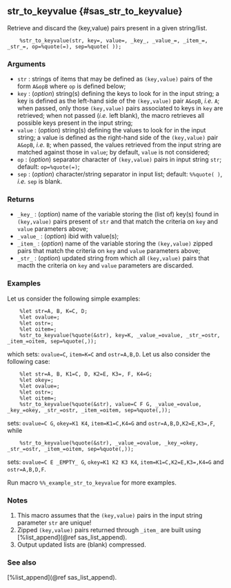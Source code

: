 ## str_to_keyvalue {#sas_str_to_keyvalue}
Retrieve and discard the (key,value) pairs present in a given string/list.

~~~sas
	%str_to_keyvalue(str, key=, value=, _key_, _value_=, _item_=, _str_=, op=%quote(=), sep=%quote( ));
~~~

### Arguments
* `str` : strings of items that may be defined as `(key,value)` pairs of the form `A&opB` where
	`op` is defined below; 
* `key` : (_option_) string(s) defining the keys to look for in the input string; a key is defined
	as the left-hand side of the `(key,value)` pair `A&opB`, _i.e._ `A`; when passed, only those
	`(key,value)` pairs associated to keys in `key` are retrieved; when not passed (_i.e._ left
	blank), the macro retrieves all possible keys present in the input string;
* `value` : (_option_) string(s) defining the values to look for in the input string; a value is
	defined as the right-hand side of the `(key,value)` pair `A&opB`, _i.e._ `B`; when passed, the
	values retrieved from the input string are matched against those in `value`; by default, `value`
	is not considered;
* `op` : (_option_) separator character of `(key,value)` pairs in input string `str`; default:
	`op=%quote(=)`;
* `sep` : (_option_) character/string separator in input list; default: `%%quote( )`, _i.e._ `sep` is 
	blank.

### Returns
* `_key_` : (_option_) name of the variable storing the (list of) key(s) found in `(key,value)` pairs 
	present of `str` and that match the criteria on `key` and `value` parameters above;
* `_value_` : (_option_) ibid with value(s); 
* `_item_` : (_option_) name of the variable storing the `(key,value)` zipped pairs that match the 
	criteria on `key` and `value` parameters above; 
* `_str_` : (_option_) updated string from which all `(key,value)` pairs that macth the criteria
	on `key` and `value` parameters are discarded.

### Examples
Let us consider the following simple examples:

~~~sas
	%let str=A, B, K=C, D;
	%let ovalue=;
	%let ostr=;
	%let oitem=;
	%str_to_keyvalue(%quote(&str), key=K, _value_=ovalue, _str_=ostr, _item_=oitem, sep=%quote(,));
~~~
which sets: `ovalue=C`, `item=K=C` and `ostr=A,B,D`. Let us also consider the following case:

~~~sas
	%let str=A, B, K1=C, D, K2=E, K3=, F, K4=G;
	%let okey=;
	%let ovalue=;
	%let ostr=;
	%let oitem=;
	%str_to_keyvalue(%quote(&str), value=C F G, _value_=ovalue, _key_=okey, _str_=ostr, _item_=oitem, sep=%quote(,));
~~~
sets: `ovalue=C G`, `okey=K1 K4`, `item=K1=C,K4=G` and `ostr=A,B,D,K2=E,K3=,F`, while

~~~sas
	%str_to_keyvalue(%quote(&str), _value_=ovalue, _key_=okey, _str_=ostr, _item_=oitem, sep=%quote(,));
~~~
sets: `ovalue=C E _EMPTY_ G`, `okey=K1 K2 K3 K4`, `item=K1=C,K2=E,K3=,K4=G` and `ostr=A,B,D,F`.

Run macro `%%_example_str_to_keyvalue` for more examples.

### Notes
1. This macro assumes that the `(key,value)` pairs in the input string parameter `str` are unique!
2. Zipped `(key,value)` pairs returned through `_item_` are built using 
[%list_append](@ref sas_list_append).
3. Output updated lists are (blank) compressed.

### See also
[%list_append](@ref sas_list_append).
